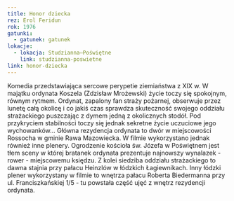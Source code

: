 ```yaml
---
title: Honor dziecka
rez: Erol Feridun
rok: 1976
gatunki: 
  - gatunek: gatunek
lokacje:
  - lokacja: Studzianna–Poświętne
    link: studzianna-poswietne
link: honor-dziecka
---
```

Komedia przedstawiająca sercowe perypetie ziemiaństwa z XIX w. W majątku ordynata Koszela (Zdzisław Mrożewski) życie toczy się spokojnym, równym rytmem. Ordynat, zapalony fan straży pożarnej, obserwuje przez lunetę całą okolicę i co jakiś czas sprawdza skuteczność swojego oddziału strażackiego puszczając z dymem jedną z okolicznych stodół. Pod przykryciem stabilności toczy się jednak sekretne życie uczuciowe jego wychowanków...
Główna rezydencja ordynata to dwór w miejscowości Rossocha w gminie Rawa Mazowiecka. W filmie wykorzystano jednak również inne plenery. Ogrodzenie kościoła św. Józefa w Poświętnem jest tłem sceny w której bratanek ordynata prezentuje najnowszy wynalazek - rower - miejscowemu księdzu. Z kolei siedziba oddziału strażackiego to dawna stajnia przy pałacu Heinzlów w łódzkich Łagiewnikach. Inny łódzki plener wykorzystany w filmie to wnętrza pałacu Roberta Biedermanna przy ul. Franciszkańskiej 1/5 - tu powstała część ujęć z wnętrz rezydencji ordynata. 
